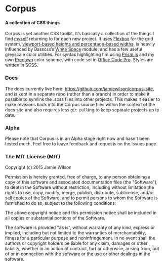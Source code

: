 # Corpus
#### A collection of CSS things

Corpus is yet another CSS toolkit. It’s basically a collection of the things I find [myself](http://jamiewilson.io) returning to for each new project. It uses [Flexbox](http://tympanus.net/codrops/css_reference/flexbox/) for the grid system, [viewport-based heights and percentage-based widths](http://bitsofco.de/2015/viewport-vs-percentage-units/), is heavily influenced by Basscss’s [White Space](http://www.basscss.com/docs/white-space/) module, and has a few useful greyscale color utilities. For syntax highlighting I'm using [Prism.js](http://prismjs.com/) and my own [Predawn](https://packagecontrol.io/packages/Predawn) color scheme, with code set in [Office Code Pro](https://github.com/nathco/Office-Code-Pro). Styles are written in SCSS.

### Docs

The docs currently live here: https://github.com/jamiewilson/corpus-site, and is kept in a separate repo (rather than a branch) in order to make it possible to symlink the .scss files into other projects. This makes it easier to make revisions back into the Corpus source files within the context of the docs site and also requires less `git pull`ing to keep separate projects up to date.

### Alpha
Please note that Corpus is in an Alpha stage right now and hasn't been tested much. Feel free to leave feedback and requests on the Issues page.

### The MIT License (MIT)
Copyright (c) 2015 Jamie Wilson

Permission is hereby granted, free of charge, to any person obtaining a copy
of this software and associated documentation files (the "Software"), to deal
in the Software without restriction, including without limitation the rights
to use, copy, modify, merge, publish, distribute, sublicense, and/or sell
copies of the Software, and to permit persons to whom the Software is
furnished to do so, subject to the following conditions:

The above copyright notice and this permission notice shall be included in
all copies or substantial portions of the Software.

The software is provided "as is", without warranty of any kind, express or
implied, including but not limited to the warranties of merchantability,
fitness for a particular purpose and noninfringement. In no event shall the
authors or copyright holders be liable for any claim, damages or other
liability, whether in an action of contract, tort or otherwise, arising from,
out of or in connection with the software or the use or other dealings in
the software.
